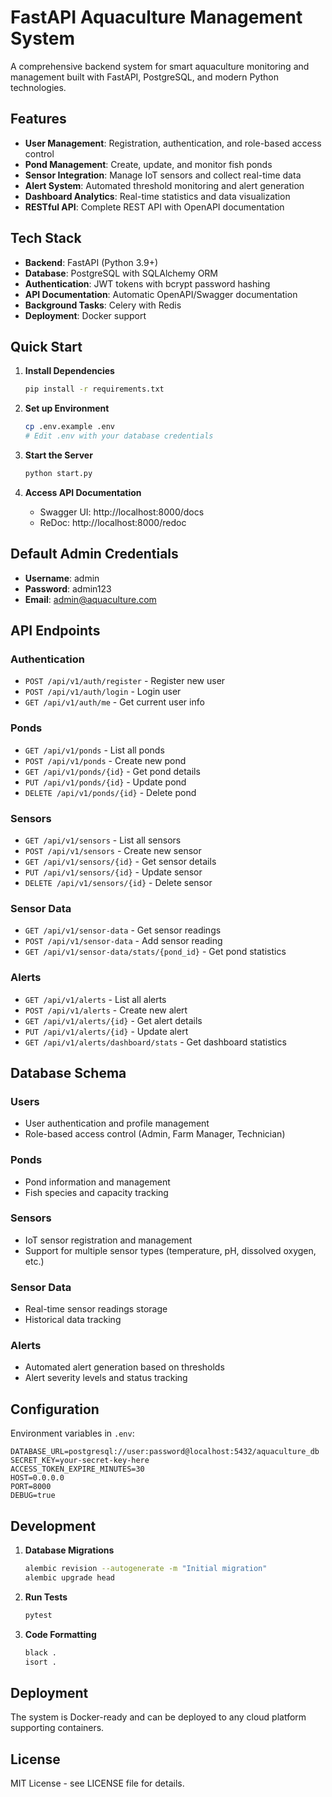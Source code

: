 # FastAPI Aquaculture Management System

A comprehensive backend system for smart aquaculture monitoring and management built with FastAPI, PostgreSQL, and modern Python technologies.

## Features

- **User Management**: Registration, authentication, and role-based access control
- **Pond Management**: Create, update, and monitor fish ponds
- **Sensor Integration**: Manage IoT sensors and collect real-time data
- **Alert System**: Automated threshold monitoring and alert generation
- **Dashboard Analytics**: Real-time statistics and data visualization
- **RESTful API**: Complete REST API with OpenAPI documentation

## Tech Stack

- **Backend**: FastAPI (Python 3.9+)
- **Database**: PostgreSQL with SQLAlchemy ORM
- **Authentication**: JWT tokens with bcrypt password hashing
- **API Documentation**: Automatic OpenAPI/Swagger documentation
- **Background Tasks**: Celery with Redis
- **Deployment**: Docker support

## Quick Start

1. **Install Dependencies**

   ```bash
   pip install -r requirements.txt
   ```

2. **Set up Environment**

   ```bash
   cp .env.example .env
   # Edit .env with your database credentials
   ```

3. **Start the Server**

   ```bash
   python start.py
   ```

4. **Access API Documentation**
   - Swagger UI: http://localhost:8000/docs
   - ReDoc: http://localhost:8000/redoc

## Default Admin Credentials

- **Username**: admin
- **Password**: admin123
- **Email**: admin@aquaculture.com

## API Endpoints

### Authentication

- `POST /api/v1/auth/register` - Register new user
- `POST /api/v1/auth/login` - Login user
- `GET /api/v1/auth/me` - Get current user info

### Ponds

- `GET /api/v1/ponds` - List all ponds
- `POST /api/v1/ponds` - Create new pond
- `GET /api/v1/ponds/{id}` - Get pond details
- `PUT /api/v1/ponds/{id}` - Update pond
- `DELETE /api/v1/ponds/{id}` - Delete pond

### Sensors

- `GET /api/v1/sensors` - List all sensors
- `POST /api/v1/sensors` - Create new sensor
- `GET /api/v1/sensors/{id}` - Get sensor details
- `PUT /api/v1/sensors/{id}` - Update sensor
- `DELETE /api/v1/sensors/{id}` - Delete sensor

### Sensor Data

- `GET /api/v1/sensor-data` - Get sensor readings
- `POST /api/v1/sensor-data` - Add sensor reading
- `GET /api/v1/sensor-data/stats/{pond_id}` - Get pond statistics

### Alerts

- `GET /api/v1/alerts` - List all alerts
- `POST /api/v1/alerts` - Create new alert
- `GET /api/v1/alerts/{id}` - Get alert details
- `PUT /api/v1/alerts/{id}` - Update alert
- `GET /api/v1/alerts/dashboard/stats` - Get dashboard statistics

## Database Schema

### Users

- User authentication and profile management
- Role-based access control (Admin, Farm Manager, Technician)

### Ponds

- Pond information and management
- Fish species and capacity tracking

### Sensors

- IoT sensor registration and management
- Support for multiple sensor types (temperature, pH, dissolved oxygen, etc.)

### Sensor Data

- Real-time sensor readings storage
- Historical data tracking

### Alerts

- Automated alert generation based on thresholds
- Alert severity levels and status tracking

## Configuration

Environment variables in `.env`:

```env
DATABASE_URL=postgresql://user:password@localhost:5432/aquaculture_db
SECRET_KEY=your-secret-key-here
ACCESS_TOKEN_EXPIRE_MINUTES=30
HOST=0.0.0.0
PORT=8000
DEBUG=true
```

## Development

1. **Database Migrations**

   ```bash
   alembic revision --autogenerate -m "Initial migration"
   alembic upgrade head
   ```

2. **Run Tests**

   ```bash
   pytest
   ```

3. **Code Formatting**
   ```bash
   black .
   isort .
   ```

## Deployment

The system is Docker-ready and can be deployed to any cloud platform supporting containers.

## License

MIT License - see LICENSE file for details.
